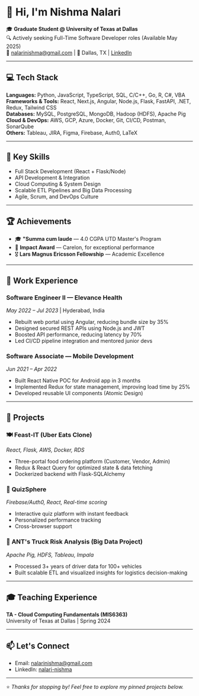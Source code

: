 # 👋 Hi, I'm Nishma Nalari

🎓 **Graduate Student @ University of Texas at Dallas**  
🔍 Actively seeking Full-Time Software Developer roles (Available May 2025)  
📧 nalarinishma@gmail.com | 📍 Dallas, TX | [LinkedIn](https://www.linkedin.com/in/nalari-nishma/)

---

## 💻 Tech Stack

**Languages:** Python, JavaScript, TypeScript, SQL, C/C++, Go, R, C#, VBA  
**Frameworks & Tools:** React, Next.js, Angular, Node.js, Flask, FastAPI, .NET, Redux, Tailwind CSS  
**Databases:** MySQL, PostgreSQL, MongoDB, Hadoop (HDFS), Apache Pig  
**Cloud & DevOps:** AWS, GCP, Azure, Docker, Git, CI/CD, Postman, SonarQube  
**Others:** Tableau, JIRA, Figma, Firebase, Auth0, LaTeX

---

## 🧠 Key Skills

- Full Stack Development (React + Flask/Node)
- API Development & Integration
- Cloud Computing & System Design
- Scalable ETL Pipelines and Big Data Processing
- Agile, Scrum, and DevOps Culture

---

## 🏆 Achievements

- 🎓 **"Summa cum laude** — 4.0 CGPA UTD Master's Program  
- 🥇 **Impact Award** — Carelon, for exceptional performance  
- 🎖️ **Lars Magnus Ericsson Fellowship** — Academic Excellence

---

## 💼 Work Experience

### Software Engineer II — **Elevance Health**
*May 2022 – Jul 2023* | Hyderabad, India  
- Rebuilt web portal using Angular, reducing bundle size by 35%  
- Designed secured REST APIs using Node.js and JWT  
- Boosted API performance, reducing latency by 70%  
- Led CI/CD pipeline integration and mentored junior devs

### Software Associate — Mobile Development
*Jun 2021 – Apr 2022*  
- Built React Native POC for Android app in 3 months  
- Implemented Redux for state management, improving load time by 25%  
- Developed reusable UI components (Atomic Design)

---

## 🚀 Projects

### 🍽️ **Feast-IT (Uber Eats Clone)**  
*React, Flask, AWS, Docker, RDS*  
- Three-portal food ordering platform (Customer, Vendor, Admin)  
- Redux & React Query for optimized state & data fetching  
- Dockerized backend with Flask-SQLAlchemy

### 🧠 **QuizSphere**  
*Firebase/Auth0, React, Real-time scoring*  
- Interactive quiz platform with instant feedback  
- Personalized performance tracking  
- Cross-browser support

### 🚛 **ANT's Truck Risk Analysis (Big Data Project)**  
*Apache Pig, HDFS, Tableau, Impala*  
- Processed 3+ years of driver data for 100+ vehicles  
- Built scalable ETL and visualized insights for logistics decision-making

---

## 🎓 Teaching Experience

**TA - Cloud Computing Fundamentals (MIS6363)**  
University of Texas at Dallas | Spring 2024

---

## 📫 Let's Connect

- Email: nalarinishma@gmail.com  
- LinkedIn: [nalari-nishma](https://www.linkedin.com/in/nalari-nishma/)

---

⭐️ *Thanks for stopping by! Feel free to explore my pinned projects below.*

